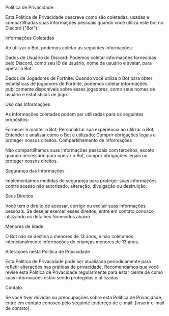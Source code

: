Política de Privacidade

Esta Política de Privacidade descreve como são coletadas, usadas e compartilhadas suas informações pessoais quando você utiliza este bot no Discord ("Bot").

Informações Coletadas

Ao utilizar o Bot, podemos coletar as seguintes informações:

Dados de Usuário do Discord: Podemos coletar informações fornecidas pelo Discord, como seu ID de usuário, nome de usuário e avatar, para operar o Bot.

Dados de Jogadores de Fortnite: Quando você utiliza o Bot para obter estatísticas de jogadores de Fortnite, podemos coletar informações publicamente disponíveis sobre esses jogadores, como seus nomes de usuário e estatísticas de jogo.

Uso das Informações

As informações coletadas podem ser utilizadas para os seguintes propósitos:

Fornecer e manter o Bot;
Personalizar sua experiência ao utilizar o Bot;
Entender e analisar como o Bot é utilizado;
Cumprir obrigações legais e proteger nossos direitos.
Compartilhamento de Informações

Não compartilhamos suas informações pessoais com terceiros, exceto quando necessário para operar o Bot, cumprir obrigações legais ou proteger nossos direitos.

Segurança das Informações

Implementamos medidas de segurança para proteger suas informações contra acesso não autorizado, alteração, divulgação ou destruição.

Seus Direitos

Você tem o direito de acessar, corrigir ou excluir suas informações pessoais. Se desejar exercer esses direitos, entre em contato conosco utilizando os detalhes fornecidos abaixo.

Menores de Idade

O Bot não se destina a menores de 13 anos, e não coletamos intencionalmente informações de crianças menores de 13 anos.

Alterações nesta Política de Privacidade

Esta Política de Privacidade pode ser atualizada periodicamente para refletir alterações nas práticas de privacidade. Recomendamos que você revise esta Política de Privacidade regularmente para estar ciente de como suas informações estão sendo protegidas e utilizadas.

Contato

Se você tiver dúvidas ou preocupações sobre esta Política de Privacidade, entre em contato conosco pelo seguinte endereço de e-mail: [inserir e-mail de contato].
